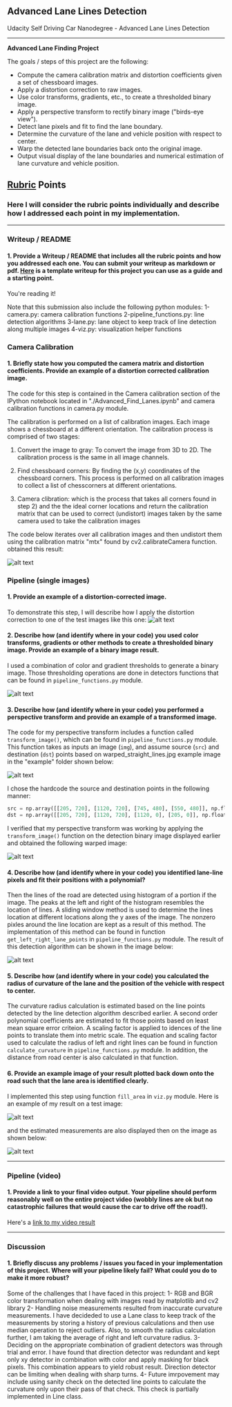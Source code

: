 ## Advanced Lane Lines Detection
Udacity Self Driving Car Nanodegree - Advanced Lane Lines Detection

---

**Advanced Lane Finding Project**

The goals / steps of this project are the following:

* Compute the camera calibration matrix and distortion coefficients given a set of chessboard images.
* Apply a distortion correction to raw images.
* Use color transforms, gradients, etc., to create a thresholded binary image.
* Apply a perspective transform to rectify binary image ("birds-eye view").
* Detect lane pixels and fit to find the lane boundary.
* Determine the curvature of the lane and vehicle position with respect to center.
* Warp the detected lane boundaries back onto the original image.
* Output visual display of the lane boundaries and numerical estimation of lane curvature and vehicle position.

[//]: # (Image References)
[image1]: ./output_images/calibration_image.jpg "Calibration"
[image2]: ./output_images/Undistorted_Image.jpg "Undistorted"
[image3]: ./output_images/Detected_Image.jpg "Road Transformed"
[image4]: ./output_images/Transformed_Image.jpg "Binary Example"
[image5]: ./output_images/Lane_Detection_Image.jpg "Warp Example"
[image6]: ./output_images/Filled_Image.jpg "Fit Visual"
[image7]: ./output_images/Edited_Image.jpg "Output"
[image8]: ./examples/warped_straight_lines.jpg "Warped Reference"
[video1]: ./project_video_output.mp4 "Video"

## [Rubric](https://review.udacity.com/#!/rubrics/571/view) Points

### Here I will consider the rubric points individually and describe how I addressed each point in my implementation.  

---

### Writeup / README

#### 1. Provide a Writeup / README that includes all the rubric points and how you addressed each one.  You can submit your writeup as markdown or pdf.  [Here](https://github.com/udacity/CarND-Advanced-Lane-Lines/blob/master/writeup_template.md) is a template writeup for this project you can use as a guide and a starting point.  

You're reading it!

Note that this submission also include the following python modules:
1-camera.py: camera calibration functions
2-pipeline_functions.py: line detection algorithms
3-lane.py: lane object to keep track of line detection along multiple images 
4-viz.py: visualization helper functions

### Camera Calibration

#### 1. Briefly state how you computed the camera matrix and distortion coefficients. Provide an example of a distortion corrected calibration image.

The code for this step is contained in the Camera calibration section of the IPython notebook located in "./Advanced_Find_Lanes.ipynb" and camera calibration functions in camera.py module.  

The calibration is performed on a list of calibration images. Each image shows a chessboard at a different orientation. The calibration process is comprised of two stages:

1) Convert the image to gray: To convert the image from 3D to 2D. The calibration process is the same in all image channels.

2) Find chessboard corners: By finding the (x,y) coordinates of the chessboard corners. This process is performed on all calibration images to collect a list of chesscorners at different orientations.

3) Camera clibration: which is the process that takes all corners found in step 2) and the the ideal corner locations and return the calibration matrix that can be used to correct (undistort) images taken by the same camera used to take the calibration images

The code below iterates over all calibration images and then undistort them using the calibration matrix "mtx" found by cv2.calibrateCamera function.
obtained this result: 

![alt text][image1]

### Pipeline (single images)

#### 1. Provide an example of a distortion-corrected image.

To demonstrate this step, I will describe how I apply the distortion correction to one of the test images like this one:
![alt text][image2]

#### 2. Describe how (and identify where in your code) you used color transforms, gradients or other methods to create a thresholded binary image.  Provide an example of a binary image result.

I used a combination of color and gradient thresholds to generate a binary image. Those thresholding operations are done in detectors functions that can be found in `pipeline_functions.py` module. 

![alt text][image3]

#### 3. Describe how (and identify where in your code) you performed a perspective transform and provide an example of a transformed image.

The code for my perspective transform includes a function called `transform_image()`, which can be found in `pipeline_functions.py` module. This function takes as inputs an image (`img`), and assume source (`src`) and destination (`dst`) points based on warped_straight_lines.jpg example image in the "example" folder shown below:

![alt text][image8]

I chose the hardcode the source and destination points in the following manner:

```python
src = np.array([[205, 720], [1120, 720], [745, 480], [550, 480]], np.float32)
dst = np.array([[205, 720], [1120, 720], [1120, 0], [205, 0]], np.float32)
```

I verified that my perspective transform was working by applying the `transform_image()` function on the detection binary image displayed earlier and obtained the following warped image:

![alt text][image4]

#### 4. Describe how (and identify where in your code) you identified lane-line pixels and fit their positions with a polynomial?

Then the lines of the road are detected using histogram of a portion if the image. The peaks at the left and right of the histogram resembles the location of lines. A sliding window method is used to determine the lines location at different locations along the y axes of the image. The nonzero pixles around the line location are kept as a result of this method. The implementation of this method can be found in function `get_left_right_lane_points` in `pipeline_functions.py` module. The result of this detection algorithm can be shown in the image below:

![alt text][image5]

#### 5. Describe how (and identify where in your code) you calculated the radius of curvature of the lane and the position of the vehicle with respect to center.

The curvature radius calculation is estimated based on the line points detected by the line detection algorithm described earlier. A second order polynomial coefficients are estimated to fit those points based on least mean square error criteion. A scaling factor is applied to idences of the line points to translate them into metric scale. The equation and scaling factor used to calculate the radius of left and right lines can be found in function `calculate_curvature` in `pipeline_functions.py` module. In addition, the distance from road center is also calculated in that function. 

#### 6. Provide an example image of your result plotted back down onto the road such that the lane area is identified clearly.
I implemented this step using function `fill_area` in `viz.py` module. Here is an example of my result on a test image:

![alt text][image6]

and the estimated measurements are also displayed then on the image as shown below:

![alt text][image7]

---

### Pipeline (video)

#### 1. Provide a link to your final video output.  Your pipeline should perform reasonably well on the entire project video (wobbly lines are ok but no catastrophic failures that would cause the car to drive off the road!).

Here's a [link to my video result](./project_video_output.mp4)

---

### Discussion

#### 1. Briefly discuss any problems / issues you faced in your implementation of this project.  Where will your pipeline likely fail?  What could you do to make it more robust?

Some of the challenges that I have faced in this project:
1- RGB and BGR color transformation when dealing with images read by matplotlib and cv2 library
2- Handling noise measurements resulted from inaccurate curvature measurements. I have decideded to use a Lane class to keep track of the measurements by storing a history of previous calculations and then use median operation to reject outliers. Also, to smooth the radius calculation further, I am taking the average of right and left curvature radius.
3- Deciding on the appropriate combination of gradient detectors was through trial and error. I have found that direction detector was redundant and kept only xy detector in combination with color and apply masking for black pixels. This combination appears to yield robust result. Direction detector can be limiting when dealing with sharp turns.
4- Future imrpovement may include using sanity check on the detected line points to calculate the curvature only upon their pass of that check. This check is partially implemented in Line class.


